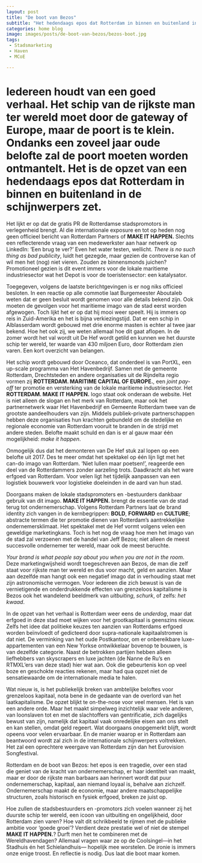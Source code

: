 ```yaml
---
layout: post
title: "De boot van Bezos"
subtitle: "Het hedendaags epos dat Rotterdam in binnen en buitenland in de schijnwerpers zet."
categories: home blog
image: images/posts/de-boot-van-bezos/bezos-boot.jpg
tags:
 - Stadsmarketing
 - Haven
 - MCoE

---
```

# Iedereen houdt van een goed verhaal. Het schip van de rijkste man ter wereld moet door de gateway of Europe, maar de poort is te klein. Ondanks een zoveel jaar oude belofte zal de poort moeten worden ontmantelt. Het is de opzet van een hedendaags epos dat Rotterdam in binnen en buitenland in de schijnwerpers zet.

Het lijkt er op dat de gratis PR de Rotterdamse stadspromotors in verlegenheid brengt. Al die internationale exposure en tot op heden nog geen officieel bericht van Rotterdam Partners of **MAKE IT HAPPEN.** Slechts een reflecterende vraag van een medewerkster aan haar netwerk op LinkedIn: ‘Een brug te ver?’ Even het water testen, wellicht. _There is no such thing as bad publicity_, luidt het gezegde, maar gezien de controverse kan of wil men het (nog) niet vieren. Zouden ze binnensmonds juichen? Promotioneel gezien is dit event immers voor de lokale maritieme industriesector wat het Depot is voor de toeristensector: een katalysator.

Toegegeven, volgens de laatste berichtgevingen is er nog niks officieel besloten. In een reactie op alle commotie laat Burgemeester Aboutaleb weten dat er geen besluit wordt genomen voor alle details bekend zijn. Ook moeten de gevolgen voor het maritieme imago van de stad eerst worden afgewogen. Toch lijkt het er op dat hij mooi weer speelt. Hij is immers op reis in Zuid-Amerika en het is bijna verkiezingstijd. Dat er een schip in Alblasserdam wordt gebouwd met drie enorme masten is echter al twee jaar bekend. Hoe het ook zij, we weten allemaal hoe dit gaat aflopen. In de zomer wordt het val wordt uit De Hef wordt getild en kunnen we het duurste schip ter wereld, ter waarde van 430 miljoen Euro, door Rotterdam zien varen.
Een kort overzicht van belangen.

Het schip wordt gebouwd door Oceanco, dat onderdeel is van PortXL, een up-scale programma van Het Havenbedrijf. Samen met de gemeente Rotterdam, Drechtsteden en andere organisaties uit de Rijndelta regio vormen zij **ROTTERDAM. MARITIME CAPITAL OF EUROPE.**, een _joint pay-off_ ter promotie en versterking van de lokale maritieme industriesector. Het **ROTTERDAM. MAKE IT HAPPEN.** logo staat ook onderaan de website. Het is niet alleen de slogan en het merk van Rotterdam, maar ook het partnernetwerk waar Het Havenbedrijf en Gemeente Rotterdam twee van de grootste aandeelhouders van zijn. Middels publiek-private partnerschappen hebben deze organisaties hun krachten gebundeld om de stedelijke en regionale economie van Rotterdam vooruit te branden in de strijd met andere steden. Belofte maakt schuld en dan is er al gauw maar één mogelijkheid: _make it happen_.

Onmogelijk dus dat het demonteren van De Hef stuk zal lopen op een belofte uit 2017. Des te meer omdat het spektakel op één lijn ligt met het can-do imago van Rotterdam. ‘Niet lullen maar poetsen!’, reageerde een deel van de Rotterdammers zonder aarzeling trots. Daadkracht als het ware erfgoed van Rotterdam. Voor velen ligt het tijdelijk aanpassen van een logistiek bouwwerk voor logistieke doeleinden in de aard van hun stad.

Doorgaans maken de lokale stadspromoters en -bestuurders dankbaar gebruik van dit imago. **MAKE IT HAPPEN.** brengt de essentie van de stad terug tot ondernemerschap. Volgens Rotterdam Partners laat de brand identity zich vangen in de kernbegrippen: **BOLD**, **FORWARD** en **CULTURE**; abstracte termen die ter promotie dienen van Rotterdam’s aantrekkelijke ondernemersklimaat. Het spektakel met de Hef vormt volgens velen een geweldige marketingkans. Toch is het nog de vraag hoe men het imago van de stad zal verzoenen met de handel van Jeff Bezos; niet alleen de meest succesvolle ondernemer ter wereld, maar ook de meest beruchte.

_Your brand is what people say about you when you are not in the room_. Deze marketingwijsheid wordt toegeschreven aan Bezos, de man die zelf staat voor rijkste man ter wereld en dus voor macht, geld en aanzien. Maar aan dezelfde man hangt ook een negatief imago dat in verhouding staat met zijn astronomische vermogen. Voor iedereen die zich bewust is van de vernietigende en onderdrukkende effecten van grenzeloos kapitalisme is Bezos ook het wandelend beeldmerk van _uitbuiting_, _schurk_, of zelfs: _het kwaad_.

In de opzet van het verhaal is Rotterdam weer eens de _underdog_, maar dat erfgoed in deze stad moet wijken voor het grootkapitaal is geenszins nieuw. Zelfs het idee dat politieke keuzes ten aanzien van Rotterdams erfgoed worden beïnvloedt of gedicteerd door supra-nationale kapitaalstromen is dat niet. De verminking van het oude Postkantoor, om er onbereikbare luxe-appartementen van een New Yorkse ontwikkelaar bovenop te bouwen, is van dezelfde categorie. Naast de betrokken partijen hebben alleen liefhebbers van skyscrapers en luxe jachten (de Nanne de Ru’s en RTMXL’ers van deze stad) hier wat aan. Ook die gebeurtenis kon op veel boze en geschokte reacties rekenen, maar had qua opzet niet de sensatiewaarde om de internationale media te halen.

Wat nieuw is, is het publiekelijk breken van ambtelijke beloftes voor grenzeloos kapitaal, nota bene in de gedaante van de overlord van het laatkapitalisme. De opzet blijkt te on-the-nose voor veel mensen. Het is van een andere orde. Maar het maakt simpelweg inzichtelijk waar vele anderen, van loonslaven tot en met de slachtoffers van gentrificatie, zich dagelijks bewust van zijn, namelijk dat kapitaal vaak onredelijke eisen aan ons stelt en kan stellen, omdat geld regeert. Wat doorgaans onopgemerkt blijft, wordt opeens voor velen ervaarbaar. En de manier waarop er in Rotterdam aan beantwoord wordt zal zich in de internationale schijnwerpers voltrekken. Het zal een oprechtere weergave van Rotterdam zijn dan het Eurovision Songfestival.

Rotterdam en de boot van Bezos: het epos is een tragedie, over een stad die geniet van de kracht van ondernemerschap, er haar identiteit van maakt, maar er door de rijkste man barbaars aan herinnert wordt dat puur ondernemerschap, kapitaal, aan niemand loyaal is, behalve aan zichzelf. Ondernemerschap maakt de economie, maar andere maatschappelijke structuren, zoals historisch en fysiek erfgoed, breken ze juist op.

Hoe zullen de stadsbestuurders en -promotors zich voelen wanneer zij het duurste schip ter wereld, een icoon van uitbuiting en ongelijkheid, door Rotterdam zien varen? Hoe valt dit schrikbeeld te rijmen met de publieke ambitie voor ‘goede groei’? Verdient deze prestatie wel of niet de stempel **MAKE IT HAPPEN.**? Durft men het te combineren met de Wereldhavendagen? Allemaal vragen waar ze op de Coolsingel—in het Stadhuis én het Schielandhuis— hopelijk mee worstelen. De ironie is immers onze enige troost. En reflectie is nodig. Dus laat die boot maar komen.